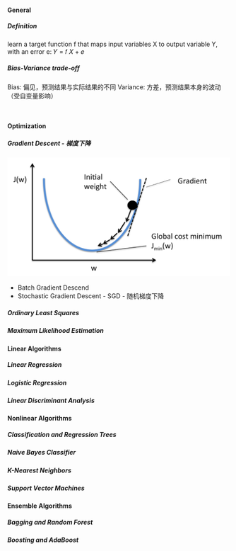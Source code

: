 

#### General

##### Definition
learn a target function f that maps input
variables X to output variable Y, with an error e:
𝑌 = 𝑓 𝑋 + 𝑒

##### Bias-Variance trade-off
Bias: 偏见，预测结果与实际结果的不同
Variance: 方差，预测结果本身的波动（受自变量影响）

<br>


#### Optimization

##### Gradient Descent - 梯度下降

![plot](./images/1666532209129.jpg)

- Batch Gradient Descend
- Stochastic Gradient Descent - SGD - 随机梯度下降




##### Ordinary Least Squares

##### Maximum Likelihood Estimation


#### Linear Algorithms
##### Linear Regression
##### Logistic Regression
##### Linear Discriminant Analysis





#### Nonlinear Algorithms
##### Classification and Regression Trees
##### Naive Bayes Classifier
##### K-Nearest Neighbors
##### Support Vector Machines





#### Ensemble Algorithms
##### Bagging and Random Forest
##### Boosting and AdaBoost





















